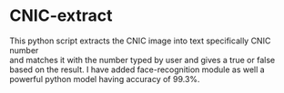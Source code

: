 # CNIC-extract
This python script extracts the CNIC image into text specifically CNIC number </br>
and matches it with the number typed by user and gives a true or false based on the result.
I have added face-recognition module as well a powerful python model having accuracy of 99.3%.
